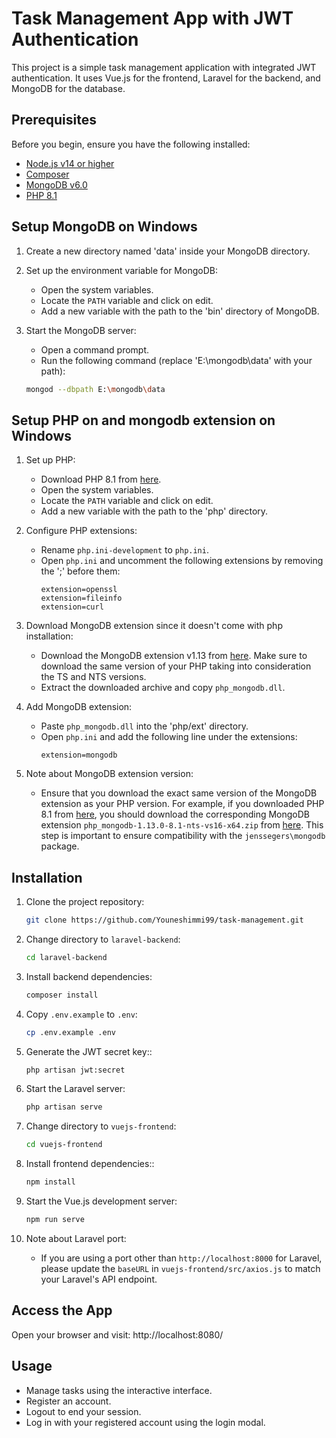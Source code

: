 # Task Management App with JWT Authentication

This project is a simple task management application with integrated JWT authentication. It uses Vue.js for the frontend, Laravel for the backend, and MongoDB for the database.

## Prerequisites

Before you begin, ensure you have the following installed:

- [Node.js v14 or higher](https://nodejs.org/en)
- [Composer](https://getcomposer.org/)
- [MongoDB v6.0](https://www.mongodb.com/try/download/community)
- [PHP 8.1](https://windows.php.net/download)

## Setup MongoDB on Windows

1. Create a new directory named 'data' inside your MongoDB directory.

2. Set up the environment variable for MongoDB:
   - Open the system variables.
   - Locate the `PATH` variable and click on edit.
   - Add a new variable with the path to the 'bin' directory of MongoDB.

3. Start the MongoDB server:
   - Open a command prompt.
   - Run the following command (replace 'E:\mongodb\data' with your path):
    ```sh
    mongod --dbpath E:\mongodb\data
    ```

## Setup PHP on and mongodb extension on Windows

1. Set up PHP:
   - Download PHP 8.1 from [here](https://windows.php.net/download).
   - Open the system variables.
   - Locate the `PATH` variable and click on edit.
   - Add a new variable with the path to the 'php' directory.

2. Configure PHP extensions:
   - Rename `php.ini-development` to `php.ini`.
   - Open `php.ini` and uncomment the following extensions by removing the ';' before them:
     ```
     extension=openssl
     extension=fileinfo
     extension=curl
     ```

3. Download MongoDB extension since it doesn't come with php installation:
   - Download the MongoDB extension v1.13 from [here](https://pecl.php.net/package/mongodb/1.13.0/windows). Make sure to download the same version of your PHP taking into consideration the TS and NTS versions.
   - Extract the downloaded archive and copy `php_mongodb.dll`.

4. Add MongoDB extension:
   - Paste `php_mongodb.dll` into the 'php/ext' directory.
   - Open `php.ini` and add the following line under the extensions:
     ```
     extension=mongodb
     ```

5. Note about MongoDB extension version:
   - Ensure that you download the exact same version of the MongoDB extension as your PHP version. For example, if you downloaded PHP 8.1 from [here](https://windows.php.net/download#php-8.1-nts-vs16-x64), you should download the corresponding MongoDB extension `php_mongodb-1.13.0-8.1-nts-vs16-x64.zip` from [here](https://windows.php.net/downloads/pecl/releases/mongodb/1.13.0). This step is important to ensure compatibility with the `jenssegers\mongodb` package.

## Installation

1. Clone the project repository:
    ```sh
    git clone https://github.com/Youneshimmi99/task-management.git
    ```

2. Change directory to `laravel-backend`:
    ```sh
    cd laravel-backend
    ```

3. Install backend dependencies:
    ```sh
    composer install
    ```

4. Copy `.env.example` to `.env`:
    ```sh
    cp .env.example .env
    ```

5. Generate the JWT secret key::
    ```sh
    php artisan jwt:secret
    ```

6. Start the Laravel server:
    ```sh
    php artisan serve
    ```

7. Change directory to `vuejs-frontend`:
    ```sh
    cd vuejs-frontend
    ```

8. Install frontend dependencies::
    ```sh
    npm install
    ```

9. Start the Vue.js development server:
    ```sh
    npm run serve
    ```

10. Note about Laravel port:
    - If you are using a port other than `http://localhost:8000` for Laravel, please update the `baseURL` in `vuejs-frontend/src/axios.js` to match your Laravel's API endpoint.

## Access the App

Open your browser and visit: http://localhost:8080/

## Usage

- Manage tasks using the interactive interface.
- Register an account.
- Logout to end your session.
- Log in with your registered account using the login modal.
